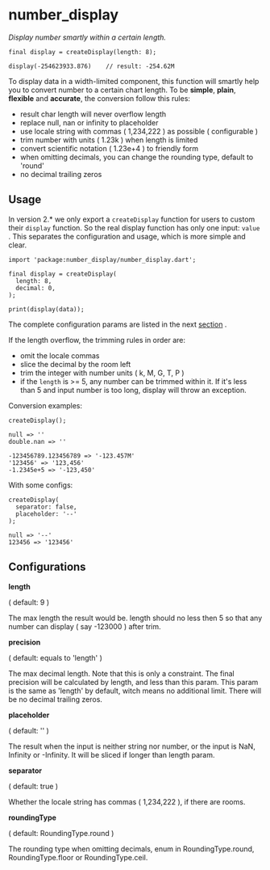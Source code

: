 # number_display
*Display number smartly within a certain length.*

```
final display = createDisplay(length: 8);

display(-254623933.876)    // result: -254.62M
```

To display data in a width-limited component, this function will smartly help you to convert number to a certain chart length. To be **simple**, **plain**, **flexible** and **accurate**, the conversion follow this rules:

- result char length will never overflow length
- replace null, nan or infinity to placeholder
- use locale string with commas ( 1,234,222 ) as possible ( configurable )
- trim number with units ( 1.23k ) when length is limited
- convert scientific notation ( 1.23e+4 ) to friendly form
- when omitting decimals, you can change the rounding type, default to 'round'
- no decimal trailing zeros

## Usage

In version 2.\* we only export a `createDisplay` function for users to custom their `display` function. So the real display function has only one input: `value` . This separates the configuration and usage, which is more simple and clear.

```
import 'package:number_display/number_display.dart';

final display = createDisplay(
  length: 8,
  decimal: 0,
);

print(display(data));
```

The complete configuration params are listed in the next [section](#Configurations) .

If the length overflow, the trimming rules in order are:

- omit the locale commas
- slice the decimal by the room left
- trim the integer with number units ( k, M, G, T, P )
- if the `length` is >= 5, any number can be trimmed within it. If it's less than 5 and input number is too long, display will throw an exception.

Conversion examples:

```
createDisplay();

null => ''
double.nan => ''

-123456789.123456789 => '-123.457M'
'123456' => '123,456'
-1.2345e+5 => '-123,450'
```

With some configs:

```
createDisplay(
  separator: false,
  placeholder: '--'
);

null => '--'
123456 => '123456'
```

## Configurations

**length**

( default: 9 )

The max length the result would be. length should no less then 5 so that any number can display ( say -123000 ) after trim.

**precision**

( default: equals to 'length' )

The max decimal length. Note that this is only a constraint. The final precision will be calculated by length, and less than this param. This param is the same as 'length' by default, witch means no additional limit. There will be no decimal trailing zeros.

**placeholder**

( default: '' )

The result when the input is neither string nor number, or the input is NaN, Infinity or -Infinity. It will be sliced if longer than length param.

**separator**

( default: true )

Whether the locale string has commas ( 1,234,222 ), if there are rooms.

**roundingType**

( default: RoundingType.round )

The rounding type when omitting decimals, enum in RoundingType.round, RoundingType.floor or RoundingType.ceil.